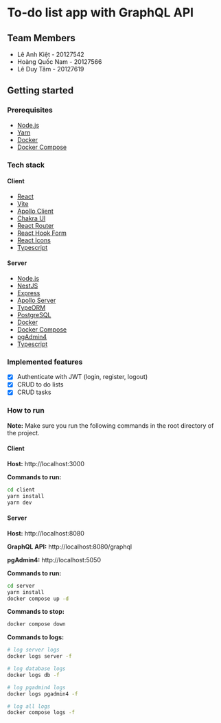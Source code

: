 # To-do list app with GraphQL API

## Team Members

- Lê Anh Kiệt - 20127542
- Hoàng Quốc Nam - 20127566
- Lê Duy Tâm - 20127619

## Getting started

### Prerequisites

- [Node.js](https://nodejs.org/en/)
- [Yarn](https://yarnpkg.com/en/)
- [Docker](https://www.docker.com/)
- [Docker Compose](https://docs.docker.com/compose/)

### Tech stack

#### Client

- [React](https://reactjs.org/)
- [Vite](https://vitejs.dev/)
- [Apollo Client](https://www.apollographql.com/docs/react/)
- [Chakra UI](https://chakra-ui.com/)
- [React Router](https://reactrouter.com/)
- [React Hook Form](https://react-hook-form.com/)
- [React Icons](https://react-icons.github.io/react-icons/)
- [Typescript](https://www.typescriptlang.org/)

#### Server

- [Node.js](https://nodejs.org/en/)
- [NestJS](https://nestjs.com/)
- [Express](https://expressjs.com/)
- [Apollo Server](https://www.apollographql.com/docs/apollo-server/)
- [TypeORM](https://typeorm.io/)
- [PostgreSQL](https://www.postgresql.org/)
- [Docker](https://www.docker.com/)
- [Docker Compose](https://docs.docker.com/compose/)
- [pgAdmin4](https://www.pgadmin.org/)
- [Typescript](https://www.typescriptlang.org/)

### Implemented features

- [x] Authenticate with JWT (login, register, logout)
- [x] CRUD to do lists
- [x] CRUD tasks

### How to run

**Note:** Make sure you run the following commands in the root directory of the project.

#### Client

**Host:** http://localhost:3000

**Commands to run:**

```bash
cd client
yarn install
yarn dev
```

#### Server

**Host:** http://localhost:8080

**GraphQL API:** http://localhost:8080/graphql

**pgAdmin4:** http://localhost:5050

**Commands to run:**

```bash
cd server
yarn install
docker compose up -d
```

**Commands to stop:**

```bash
docker compose down
```

**Commands to logs:**

```bash
# log server logs
docker logs server -f

# log database logs
docker logs db -f

# log pgadmin4 logs
docker logs pgadmin4 -f

# log all logs
docker compose logs -f
```
